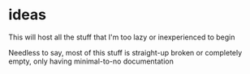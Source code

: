 # ideas

This will host all the stuff that I'm too lazy or inexperienced to begin

Needless to say, most of this stuff is straight-up broken or completely empty, only having minimal-to-no documentation

